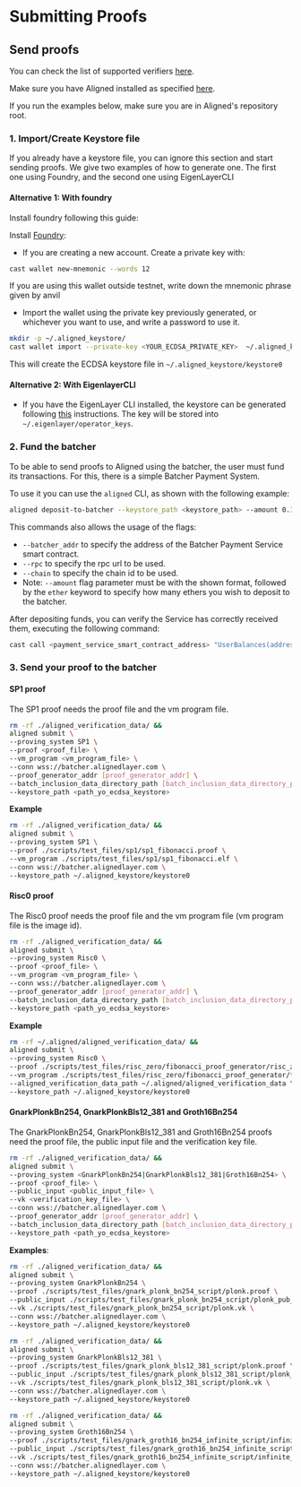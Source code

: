 # Submitting Proofs

## Send proofs

You can check the list of supported verifiers [here](../architecture/0_supported_verifiers.md).

Make sure you have Aligned installed as specified [here](./README.md#how-to-use-the-testnet).

If you run the examples below, make sure you are in Aligned's repository root.

### 1. Import/Create Keystore file

If you already have a keystore file, you can ignore this section and start sending proofs. We give two examples of how to generate one. The first one using Foundry, and the second one using EigenLayerCLI

#### Alternative 1: With foundry

Install foundry following this guide:

Install [Foundry](https://book.getfoundry.sh/getting-started/installation):

- If you are creating a new account. Create a private key with:

```bash
cast wallet new-mnemonic --words 12
```

If you are using this wallet outside testnet, write down the mnemonic phrase given by anvil

- Import the wallet using the private key previously generated, or whichever you want to use, and write a password to use it.

```bash
mkdir -p ~/.aligned_keystore/
cast wallet import --private-key <YOUR_ECDSA_PRIVATE_KEY>  ~/.aligned_keystore/keystore0
```

This will create the ECDSA keystore file in `~/.aligned_keystore/keystore0`

#### Alternative 2: With EigenlayerCLI

- If you have the EigenLayer CLI installed, the keystore can be generated following [this](https://docs.eigenlayer.xyz/eigenlayer/operator-guides/operator-installation#import-keys) instructions. The key will be stored into `~/.eigenlayer/operator_keys`.

### 2. Fund the batcher

To be able to send proofs to Aligned using the batcher, the user must fund its transactions. For this, there is a simple Batcher Payment System.

To use it you can use the `aligned` CLI, as shown with the following example:

```bash
aligned deposit-to-batcher --keystore_path <keystore_path> --amount 0.1ether
```

This commands also allows the usage of the flags: 
- `--batcher_addr` to specify the address of the Batcher Payment Service smart contract.
- `--rpc` to specify the rpc url to be used.
- `--chain` to specify the chain id to be used.
- Note: `--amount` flag parameter must be with the shown format, followed by the `ether` keyword to specify how many ethers you wish to deposit to the batcher.

After depositing funds, you can verify the Service has correctly received them, executing the following command:
```bash
cast call <payment_service_smart_contract_address> "UserBalances(address)(uint256)" <address>
```

### 3. Send your proof to the batcher

#### SP1 proof

The SP1 proof needs the proof file and the vm program file.

```bash
rm -rf ./aligned_verification_data/ &&
aligned submit \
--proving_system SP1 \
--proof <proof_file> \
--vm_program <vm_program_file> \
--conn wss://batcher.alignedlayer.com \
--proof_generator_addr [proof_generator_addr] \
--batch_inclusion_data_directory_path [batch_inclusion_data_directory_path] \
--keystore_path <path_yo_ecdsa_keystore> 
```

**Example**

```bash
rm -rf ./aligned_verification_data/ &&
aligned submit \
--proving_system SP1 \
--proof ./scripts/test_files/sp1/sp1_fibonacci.proof \
--vm_program ./scripts/test_files/sp1/sp1_fibonacci.elf \
--conn wss://batcher.alignedlayer.com \
--keystore_path ~/.aligned_keystore/keystore0
```

#### Risc0 proof

The Risc0 proof needs the proof file and the vm program file (vm program file is the image id).

```bash
rm -rf ./aligned_verification_data/ &&
aligned submit \
--proving_system Risc0 \
--proof <proof_file> \
--vm_program <vm_program_file> \
--conn wss://batcher.alignedlayer.com \
--proof_generator_addr [proof_generator_addr] \
--batch_inclusion_data_directory_path [batch_inclusion_data_directory_path] \
--keystore_path <path_yo_ecdsa_keystore>
```

**Example**

```bash
rm -rf ~/.aligned/aligned_verification_data/ &&                                                                                
aligned submit \
--proving_system Risc0 \
--proof ./scripts/test_files/risc_zero/fibonacci_proof_generator/risc_zero_fibonacci.proof \
--vm_program ./scripts/test_files/risc_zero/fibonacci_proof_generator/fibonacci_id.bin \
--aligned_verification_data_path ~/.aligned/aligned_verification_data \
--keystore_path ~/.aligned_keystore/keystore0
```

#### GnarkPlonkBn254, GnarkPlonkBls12_381 and Groth16Bn254

The GnarkPlonkBn254, GnarkPlonkBls12_381 and Groth16Bn254 proofs need the proof file, the public input file and the verification key file.

```bash
rm -rf ./aligned_verification_data/ &&
aligned submit \
--proving_system <GnarkPlonkBn254|GnarkPlonkBls12_381|Groth16Bn254> \
--proof <proof_file> \
--public_input <public_input_file> \
--vk <verification_key_file> \
--conn wss://batcher.alignedlayer.com \
--proof_generator_addr [proof_generator_addr] \
--batch_inclusion_data_directory_path [batch_inclusion_data_directory_path] \
--keystore_path <path_yo_ecdsa_keystore>
```

**Examples**:

```bash
rm -rf ./aligned_verification_data/ &&
aligned submit \
--proving_system GnarkPlonkBn254 \
--proof ./scripts/test_files/gnark_plonk_bn254_script/plonk.proof \
--public_input ./scripts/test_files/gnark_plonk_bn254_script/plonk_pub_input.pub \
--vk ./scripts/test_files/gnark_plonk_bn254_script/plonk.vk \
--conn wss://batcher.alignedlayer.com \
--keystore_path ~/.aligned_keystore/keystore0
```

```bash
rm -rf ./aligned_verification_data/ &&
aligned submit \
--proving_system GnarkPlonkBls12_381 \
--proof ./scripts/test_files/gnark_plonk_bls12_381_script/plonk.proof \
--public_input ./scripts/test_files/gnark_plonk_bls12_381_script/plonk_pub_input.pub \
--vk ./scripts/test_files/gnark_plonk_bls12_381_script/plonk.vk \
--conn wss://batcher.alignedlayer.com \
--keystore_path ~/.aligned_keystore/keystore0
```

```bash
rm -rf ./aligned_verification_data/ &&
aligned submit \
--proving_system Groth16Bn254 \
--proof ./scripts/test_files/gnark_groth16_bn254_infinite_script/infinite_proofs/ineq_1_groth16.proof \
--public_input ./scripts/test_files/gnark_groth16_bn254_infinite_script/infinite_proofs/ineq_1_groth16.pub \
--vk ./scripts/test_files/gnark_groth16_bn254_infinite_script/infinite_proofs/ineq_1_groth16.vk \
--conn wss://batcher.alignedlayer.com \
--keystore_path ~/.aligned_keystore/keystore0
```
